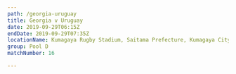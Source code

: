```yaml
---
path: /georgia-uruguay
title: Georgia v Uruguay
date: 2019-09-29T06:15Z
endDate: 2019-09-29T07:35Z
locationName: Kumagaya Rugby Stadium, Saitama Prefecture, Kumagaya City
group: Pool D
matchNumber: 16

---
```

